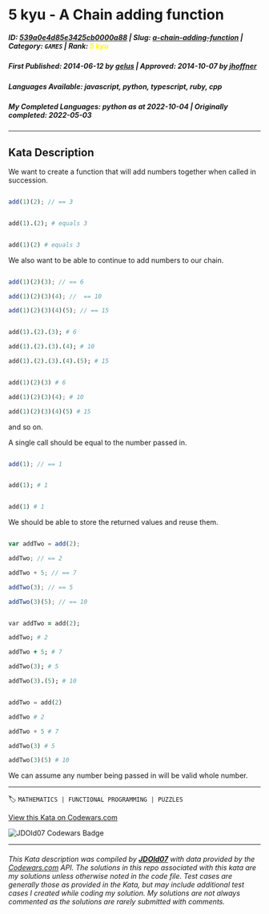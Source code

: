 # 5 kyu - A Chain adding function

##### **ID**: [539a0e4d85e3425cb0000a88](https://www.codewars.com/kata/539a0e4d85e3425cb0000a88) | **Slug**: [a-chain-adding-function](https://www.codewars.com/kata/539a0e4d85e3425cb0000a88) | **Category**: `GAMES` | **Rank**: <span style="color:yellow">5 kyu</span>

##### **First Published**: 2014-06-12 ***by*** [gelus](https://www.codewars.com/users/gelus) | **Approved**: 2014-10-07 ***by*** [jhoffner](https://www.codewars.com/users/jhoffner)

##### **Languages Available**: javascript, python, typescript, ruby, cpp

##### **My Completed Languages**: python ***as at*** 2022-10-04 | **Originally completed**: 2022-05-03

---

## Kata Description


We want to create a function that will add numbers together when called in succession.



```javascript

add(1)(2); // == 3

```



```ruby

add(1).(2); # equals 3

```



```python

add(1)(2) # equals 3

```



We also want to be able to continue to add numbers to our chain.



```javascript

add(1)(2)(3); // == 6

add(1)(2)(3)(4); //  == 10

add(1)(2)(3)(4)(5); // == 15

```



```ruby

add(1).(2).(3); # 6

add(1).(2).(3).(4); # 10

add(1).(2).(3).(4).(5); # 15

```



```python

add(1)(2)(3) # 6

add(1)(2)(3)(4); # 10

add(1)(2)(3)(4)(5) # 15

```



and so on.



A single call should be equal to the number passed in.



```javascript

add(1); // == 1

```



```ruby

add(1); # 1

```



```python

add(1) # 1

```



We should be able to store the returned values and reuse them.



```javascript

var addTwo = add(2);

addTwo; // == 2

addTwo + 5; // == 7

addTwo(3); // == 5

addTwo(3)(5); // == 10

```



```ruby

var addTwo = add(2);

addTwo; # 2

addTwo + 5; # 7

addTwo(3); # 5

addTwo(3).(5); # 10

```



```python

addTwo = add(2)

addTwo # 2

addTwo + 5 # 7

addTwo(3) # 5

addTwo(3)(5) # 10

```



We can assume any number being passed in will be valid whole number. 

---


🏷 `MATHEMATICS | FUNCTIONAL PROGRAMMING | PUZZLES`


[View this Kata on Codewars.com](https://www.codewars.com/kata/539a0e4d85e3425cb0000a88)

![](https://www.codewars.com/users/jdold07/badges/large "JDOld07 Codewars Badge")

---

###### *This Kata description was compiled by [**JDOld07**](https://tpstech.dev) with data provided by the [Codewars.com](https://www.codewars.com) API.  The solutions in this repo associated with this kata are my solutions unless otherwise noted in the code file.  Test cases are generally those as provided in the Kata, but may include additional test cases I created while coding my solution.  My solutions are not always commented as the solutions are rarely submitted with comments.*
